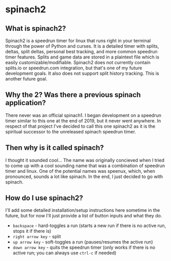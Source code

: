 # spinach2
## What is spinach2?
Spinach2 is a speedrun timer for linux that runs right in your terminal through the power of Python and curses. It is a detailed timer with splits, deltas, split deltas, personal best tracking, and more common speedrun timer features. Splits and game data are stored in a plaintext file which is easily customizable/modifiable. Spinach2 does not currently contain splits.io or speedrun.com integration, but that's one of my future development goals. It also does not support split history tracking. This is another future goal.

## Why the 2? Was there a previous spinach application?
There never was an official spinach1. I began development on a speedrun timer similar to this one at the end of 2019, but it never went anywhere. In respect of that project I've decided to call this one spinach2 as it is the spiritual successor to the unreleased spinach speedrun timer.

## Then why is it called spinach?
I thought it sounded cool... The name was originally concieved when I tried to come up with a cool sounding name that was a combination of speedrun timer and linux. One of the potential names was speenux, which, when pronounced, sounds a lot like spinach. In the end, I just decided to go with spinach.

## How do I use spinach2?
I'll add some detailed installation/setup instructions here sometime in the future, but for now I'll just provide a list of button inputs and what they do.

- `backspace` - hard-toggles a run (starts a new run if there is no active run, stops it if there is)
- `right arrow key` - split
- `up arrow key` - soft-toggles a run (pauses/resumes the active run)
- `down arrow key` - quits the speedrun timer (only works if there is no active run; you can always use `ctrl-c` if needed)
